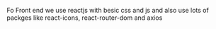 Fo Front end we use reactjs with besic css and js and also use lots of packges like react-icons, react-router-dom and axios
